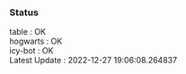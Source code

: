 ### Status


table : OK  
hogwarts : OK  
icy-bot : OK  
Latest Update : 2022-12-27 19:06:08.264837
